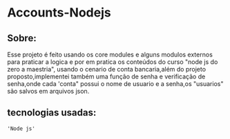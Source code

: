 # **Accounts-Nodejs**
## Sobre:
Esse projeto é feito  usando os core modules e alguns modulos externos para praticar a logica e por em pratica os conteúdos do curso "node js do zero a maestria", usando o cenario de conta bancaria,além do projeto proposto,implementei também uma função de senha e verificação de senha,onde cada 'conta" possui o nome de usuario e a senha,os "usuarios" são salvos em arquivos json.

## tecnologias usadas:
`'Node js'`
